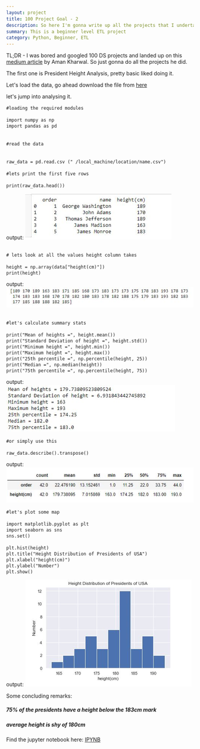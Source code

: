 ```yaml
---
layout: project
title: 100 Project Goal - 2
description: So here I'm gonna write up all the projects that I undertake as a part of this inttiative
summary: This is a beginner level ETL project
category: Python, Beginner, ETL
---
```


TL;DR - I was bored and googled 100 DS projects and landed up on this [medium article](https://amankharwal.medium.com/100-machine-learning-projects-aff22b22dd6e) by Aman Kharwal. So just gonna do all the projects he did.


The first one is President Height Analysis, pretty basic liked doing it.


Let's load the data, go ahead download the file from [here](https://github.com/asoliyarohit/100-DS-project-exercise/blob/3e54408648e28c87e7342488f30e07d07dc2d841/Project%201%20-%20US%20president%20heights/president_heights.csv)


let's jump into analysing it.


```
#loading the required modules

import numpy as np
import pandas as pd


#read the data


raw_data = pd.read.csv (" /local_machine/location/name.csv")

#lets print the first five rows

print(raw_data.head())

```
output: 
![image](https://github.com/asoliyarohit/100-DS-project-exercise/blob/eea3dafc3052002de61addf501f8a20a761e3188/Project%201%20-%20US%20president%20heights/Sample%20head.JPG?raw=true)

```

# lets look at all the values height column takes

height = np.array(data["height(cm)"])
print(height)

```
output: 
![image](https://github.com/asoliyarohit/100-DS-project-exercise/blob/6a66f3f5ebf54752dfb8985875133dc96774a98d/Project%201%20-%20US%20president%20heights/array_of_height.JPG?raw=true)


```

#let's calculate summary stats

print("Mean of heights =", height.mean())
print("Standard Deviation of height =", height.std())
print("Minimum height =", height.min())
print("Maximum height =", height.max())
print("25th percentile =", np.percentile(height, 25))
print("Median =", np.median(height))
print("75th percentile =", np.percentile(height, 75))

```

output: 
![image](https://github.com/asoliyarohit/100-DS-project-exercise/blob/6a66f3f5ebf54752dfb8985875133dc96774a98d/Project%201%20-%20US%20president%20heights/sample_stat.JPG?raw=true)


```
#or simply use this 

raw_data.describe().transpose()

```

output: 
![image](https://github.com/asoliyarohit/100-DS-project-exercise/blob/6a66f3f5ebf54752dfb8985875133dc96774a98d/Project%201%20-%20US%20president%20heights/sample_describe.JPG?raw=true)


```
#let's plot some map

import matplotlib.pyplot as plt
import seaborn as sns
sns.set()

plt.hist(height)
plt.title("Height Distribution of Presidents of USA")
plt.xlabel("height(cm)")
plt.ylabel("Number")
plt.show()

```

output: 
![image](https://github.com/asoliyarohit/100-DS-project-exercise/blob/6a66f3f5ebf54752dfb8985875133dc96774a98d/Project%201%20-%20US%20president%20heights/plotted_map.JPG?raw=true)


Some concluding remarks:

##### 75% of the presidents have a height below the 183cm mark
##### average height is shy of 180cm


Find the jupyter notebook here: [IPYNB](https://github.com/asoliyarohit/100-DS-project-exercise/blob/6a66f3f5ebf54752dfb8985875133dc96774a98d/Project%201%20-%20US%20president%20heights/presidentHeights_exercise.ipynb)









